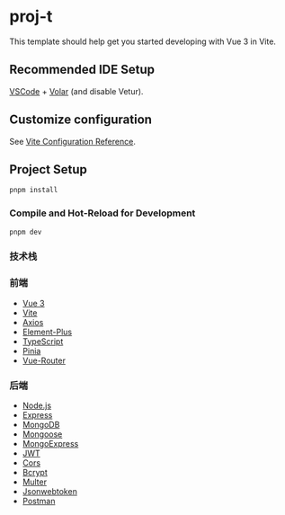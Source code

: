 # proj-t

This template should help get you started developing with Vue 3 in Vite.

## Recommended IDE Setup

[VSCode](https://code.visualstudio.com/) + [Volar](https://marketplace.visualstudio.com/items?itemName=Vue.volar) (and disable Vetur).

## Customize configuration

See [Vite Configuration Reference](https://vite.dev/config/).

## Project Setup

```sh
pnpm install
```

### Compile and Hot-Reload for Development

```sh
pnpm dev
```

### 技术栈

### 前端

- [Vue 3](https://v3.cn.vuejs.org/)
- [Vite](https://vitejs.dev/)
- [Axios](https://axios-http.com/zh/docs/intro)
- [Element-Plus](https://element-plus.gitee.io/)
- [TypeScript](https://www.typescriptlang.org/)
- [Pinia](https://pinia.vuejs.org/zh/)
- [Vue-Router](https://next.router.vuejs.org/)

### 后端

- [Node.js](https://nodejs.org/zh-cn/)
- [Express](https://expressjs.com/zh-cn/)
- [MongoDB](https://www.mongodb.com/)
- [Mongoose](https://mongoosejs.com/docs/guide.html)
- [MongoExpress](https://www.npmjs.com/package/mongoose-express)
- [JWT](https://jwt.io/)
- [Cors](https://www.npmjs.com/package/cors)
- [Bcrypt](https://www.npmjs.com/package/bcrypt)
- [Multer](https://www.npmjs.com/package/multer)
- [Jsonwebtoken](https://www.npmjs.com/package/jsonwebtoken)
- [Postman](https://www.postman.com/)
